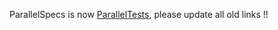 ParallelSpecs is now [ParallelTests](http://github.com/grosser/parallel_tests), please update all old links !!

